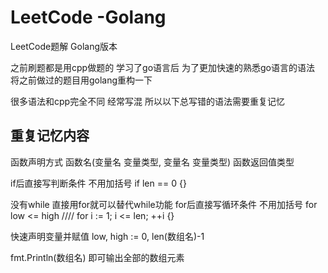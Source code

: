 # LeetCode -Golang

LeetCode题解 Golang版本

之前刷题都是用cpp做题的 学习了go语言后 为了更加快速的熟悉go语言的语法 将之前做过的题目用golang重构一下

很多语法和cpp完全不同 经常写混 所以以下总写错的语法需要重复记忆

## 重复记忆内容

函数声明方式  函数名(变量名 变量类型, 变量名 变量类型) 函数返回值类型

if后直接写判断条件 不用加括号  if len == 0 {}

没有while 直接用for就可以替代while功能  for后直接写循环条件 不用加括号
for low <= high    ////   for i := 1; i <= len; ++i {}

快速声明变量并赋值  low, high  := 0, len(数组名)-1

fmt.Println(数组名) 即可输出全部的数组元素

```

```

